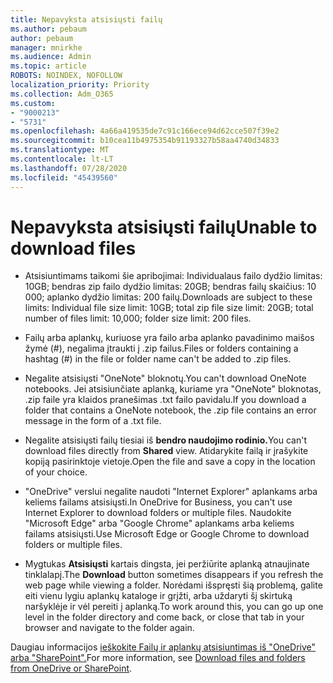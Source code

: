 ```yaml
---
title: Nepavyksta atsisiųsti failų
ms.author: pebaum
author: pebaum
manager: mnirkhe
ms.audience: Admin
ms.topic: article
ROBOTS: NOINDEX, NOFOLLOW
localization_priority: Priority
ms.collection: Adm_O365
ms.custom:
- "9000213"
- "5731"
ms.openlocfilehash: 4a66a419535de7c91c166ece94d62cce507f39e2
ms.sourcegitcommit: b10cea11b4975354b91193327b58aa4740d34833
ms.translationtype: MT
ms.contentlocale: lt-LT
ms.lasthandoff: 07/28/2020
ms.locfileid: "45439560"
---
```

# <a name="unable-to-download-files"></a><span data-ttu-id="5f195-102">Nepavyksta atsisiųsti failų</span><span class="sxs-lookup"><span data-stu-id="5f195-102">Unable to download files</span></span>

- <span data-ttu-id="5f195-103">Atsisiuntimams taikomi šie apribojimai: Individualaus failo dydžio limitas: 10GB; bendras zip failo dydžio limitas: 20GB; bendras failų skaičius: 10 000; aplanko dydžio limitas: 200 failų.</span><span class="sxs-lookup"><span data-stu-id="5f195-103">Downloads are subject to these limits: Individual file size limit: 10GB; total zip file size limit: 20GB; total number of files limit: 10,000; folder size limit: 200 files.</span></span>
- <span data-ttu-id="5f195-104">Failų arba aplankų, kuriuose yra failo arba aplanko pavadinimo maišos žymė (#), negalima įtraukti į .zip failus.</span><span class="sxs-lookup"><span data-stu-id="5f195-104">Files or folders containing a hashtag (#) in the file or folder name can't be added to .zip files.</span></span>  
    
- <span data-ttu-id="5f195-105">Negalite atsisiųsti "OneNote" bloknotų.</span><span class="sxs-lookup"><span data-stu-id="5f195-105">You can't download OneNote notebooks.</span></span> <span data-ttu-id="5f195-106">Jei atsisiunčiate aplanką, kuriame yra "OneNote" bloknotas, .zip faile yra klaidos pranešimas .txt failo pavidalu.</span><span class="sxs-lookup"><span data-stu-id="5f195-106">If you download a folder that contains a OneNote notebook, the .zip file contains an error message in the form of a .txt file.</span></span>  
    
- <span data-ttu-id="5f195-107">Negalite atsisiųsti failų tiesiai iš **bendro naudojimo rodinio.**</span><span class="sxs-lookup"><span data-stu-id="5f195-107">You can't download files directly from **Shared**  view.</span></span> <span data-ttu-id="5f195-108">Atidarykite failą ir įrašykite kopiją pasirinktoje vietoje.</span><span class="sxs-lookup"><span data-stu-id="5f195-108">Open the file and save a copy in the location of your choice.</span></span>  
    
- <span data-ttu-id="5f195-109">"OneDrive" verslui negalite naudoti "Internet Explorer" aplankams arba keliems failams atsisiųsti.</span><span class="sxs-lookup"><span data-stu-id="5f195-109">In OneDrive for Business, you can't use Internet Explorer to download folders or multiple files.</span></span> <span data-ttu-id="5f195-110">Naudokite "Microsoft Edge" arba "Google Chrome" aplankams arba keliems failams atsisiųsti.</span><span class="sxs-lookup"><span data-stu-id="5f195-110">Use Microsoft Edge or Google Chrome to download folders or multiple files.</span></span>  
    
- <span data-ttu-id="5f195-111">Mygtukas **Atsisiųsti** kartais dingsta, jei peržiūrite aplanką atnaujinate tinklalapį.</span><span class="sxs-lookup"><span data-stu-id="5f195-111">The **Download** button sometimes disappears if you refresh the web page while viewing a folder.</span></span> <span data-ttu-id="5f195-112">Norėdami išspręsti šią problemą, galite eiti vienu lygiu aplankų kataloge ir grįžti, arba uždaryti šį skirtuką naršyklėje ir vėl pereiti į aplanką.</span><span class="sxs-lookup"><span data-stu-id="5f195-112">To work around this, you can go up one level in the folder directory and come back, or close that tab in your browser and navigate to the folder again.</span></span>  
    
<span data-ttu-id="5f195-113">Daugiau informacijos [ieškokite Failų ir aplankų atsisiuntimas iš "OneDrive" arba "SharePoint".](https://support.office.com/article/download-files-and-folders-from-onedrive-or-sharepoint-5c7397b7-19c7-4893-84fe-d02e8fa5df05)</span><span class="sxs-lookup"><span data-stu-id="5f195-113">For more information, see [Download files and folders from OneDrive or SharePoint](https://support.office.com/article/download-files-and-folders-from-onedrive-or-sharepoint-5c7397b7-19c7-4893-84fe-d02e8fa5df05).</span></span>